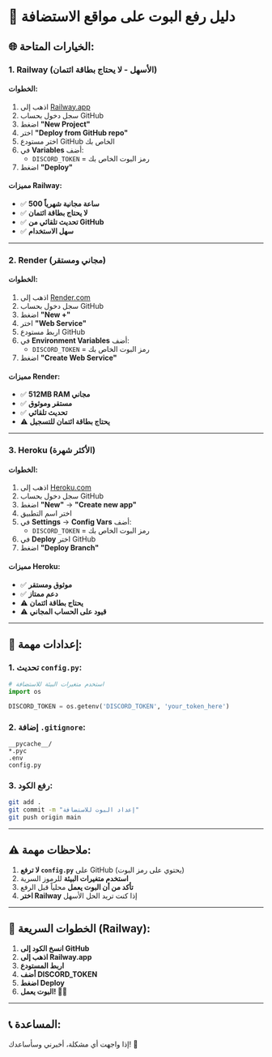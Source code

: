 # 🚀 دليل رفع البوت على مواقع الاستضافة

## 🌐 **الخيارات المتاحة:**

### **1. Railway (الأسهل - لا يحتاج بطاقة ائتمان)**

#### **الخطوات:**
1. اذهب إلى [Railway.app](https://railway.app)
2. سجل دخول بحساب GitHub
3. اضغط **"New Project"**
4. اختر **"Deploy from GitHub repo"**
5. اختر مستودع GitHub الخاص بك
6. في **Variables** أضف:
   - `DISCORD_TOKEN` = رمز البوت الخاص بك
7. اضغط **"Deploy"**

#### **مميزات Railway:**
- ✅ **500 ساعة مجانية شهرياً**
- ✅ **لا يحتاج بطاقة ائتمان**
- ✅ **تحديث تلقائي من GitHub**
- ✅ **سهل الاستخدام**

---

### **2. Render (مجاني ومستقر)**

#### **الخطوات:**
1. اذهب إلى [Render.com](https://render.com)
2. سجل دخول بحساب GitHub
3. اضغط **"New +"**
4. اختر **"Web Service"**
5. اربط مستودع GitHub
6. في **Environment Variables** أضف:
   - `DISCORD_TOKEN` = رمز البوت الخاص بك
7. اضغط **"Create Web Service"**

#### **مميزات Render:**
- ✅ **512MB RAM مجاني**
- ✅ **مستقر وموثوق**
- ✅ **تحديث تلقائي**
- ⚠️ **يحتاج بطاقة ائتمان للتسجيل**

---

### **3. Heroku (الأكثر شهرة)**

#### **الخطوات:**
1. اذهب إلى [Heroku.com](https://heroku.com)
2. سجل دخول بحساب GitHub
3. اضغط **"New"** → **"Create new app"**
4. اختر اسم التطبيق
5. في **Settings** → **Config Vars** أضف:
   - `DISCORD_TOKEN` = رمز البوت الخاص بك
6. في **Deploy** اختر GitHub
7. اضغط **"Deploy Branch"**

#### **مميزات Heroku:**
- ✅ **موثوق ومستقر**
- ✅ **دعم ممتاز**
- ⚠️ **يحتاج بطاقة ائتمان**
- ⚠️ **قيود على الحساب المجاني**

---

## 🔧 **إعدادات مهمة:**

### **1. تحديث `config.py`:**
```python
# استخدم متغيرات البيئة للاستضافة
import os

DISCORD_TOKEN = os.getenv('DISCORD_TOKEN', 'your_token_here')
```

### **2. إضافة `.gitignore`:**
```
__pycache__/
*.pyc
.env
config.py
```

### **3. رفع الكود:**
```bash
git add .
git commit -m "إعداد البوت للاستضافة"
git push origin main
```

---

## ⚠️ **ملاحظات مهمة:**

1. **لا ترفع `config.py`** على GitHub (يحتوي على رمز البوت)
2. **استخدم متغيرات البيئة** للرموز السرية
3. **تأكد من أن البوت يعمل** محلياً قبل الرفع
4. **اختر Railway** إذا كنت تريد الحل الأسهل

---

## 🎯 **الخطوات السريعة (Railway):**

1. **انسخ الكود إلى GitHub**
2. **اذهب إلى Railway.app**
3. **اربط المستودع**
4. **أضف DISCORD_TOKEN**
5. **اضغط Deploy**
6. **البوت يعمل! 🎵✨**

---

## 📞 **المساعدة:**
إذا واجهت أي مشكلة، أخبرني وسأساعدك! 🚀
